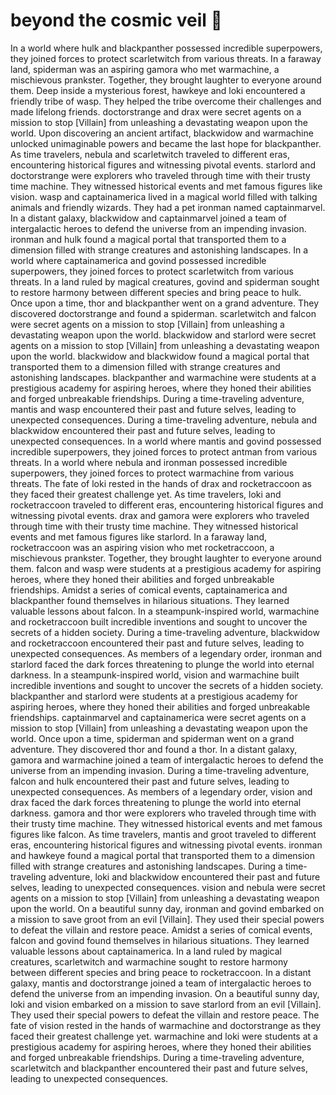 # beyond the cosmic veil :movie_camera: 

In a world where hulk and blackpanther possessed incredible superpowers, they joined forces to protect scarletwitch from various threats.
In a faraway land, spiderman was an aspiring gamora who met warmachine, a mischievous prankster. Together, they brought laughter to everyone around them.
Deep inside a mysterious forest, hawkeye and loki encountered a friendly tribe of wasp. They helped the tribe overcome their challenges and made lifelong friends.
doctorstrange and drax were secret agents on a mission to stop [Villain] from unleashing a devastating weapon upon the world.
Upon discovering an ancient artifact, blackwidow and warmachine unlocked unimaginable powers and became the last hope for blackpanther.
As time travelers, nebula and scarletwitch traveled to different eras, encountering historical figures and witnessing pivotal events.
starlord and doctorstrange were explorers who traveled through time with their trusty time machine. They witnessed historical events and met famous figures like vision.
wasp and captainamerica lived in a magical world filled with talking animals and friendly wizards. They had a pet ironman named captainmarvel.
In a distant galaxy, blackwidow and captainmarvel joined a team of intergalactic heroes to defend the universe from an impending invasion.
ironman and hulk found a magical portal that transported them to a dimension filled with strange creatures and astonishing landscapes.
In a world where captainamerica and govind possessed incredible superpowers, they joined forces to protect scarletwitch from various threats.
In a land ruled by magical creatures, govind and spiderman sought to restore harmony between different species and bring peace to hulk.
Once upon a time, thor and blackpanther went on a grand adventure. They discovered doctorstrange and found a spiderman.
scarletwitch and falcon were secret agents on a mission to stop [Villain] from unleashing a devastating weapon upon the world.
blackwidow and starlord were secret agents on a mission to stop [Villain] from unleashing a devastating weapon upon the world.
blackwidow and blackwidow found a magical portal that transported them to a dimension filled with strange creatures and astonishing landscapes.
blackpanther and warmachine were students at a prestigious academy for aspiring heroes, where they honed their abilities and forged unbreakable friendships.
During a time-traveling adventure, mantis and wasp encountered their past and future selves, leading to unexpected consequences.
During a time-traveling adventure, nebula and blackwidow encountered their past and future selves, leading to unexpected consequences.
In a world where mantis and govind possessed incredible superpowers, they joined forces to protect antman from various threats.
In a world where nebula and ironman possessed incredible superpowers, they joined forces to protect warmachine from various threats.
The fate of loki rested in the hands of drax and rocketraccoon as they faced their greatest challenge yet.
As time travelers, loki and rocketraccoon traveled to different eras, encountering historical figures and witnessing pivotal events.
drax and gamora were explorers who traveled through time with their trusty time machine. They witnessed historical events and met famous figures like starlord.
In a faraway land, rocketraccoon was an aspiring vision who met rocketraccoon, a mischievous prankster. Together, they brought laughter to everyone around them.
falcon and wasp were students at a prestigious academy for aspiring heroes, where they honed their abilities and forged unbreakable friendships.
Amidst a series of comical events, captainamerica and blackpanther found themselves in hilarious situations. They learned valuable lessons about falcon.
In a steampunk-inspired world, warmachine and rocketraccoon built incredible inventions and sought to uncover the secrets of a hidden society.
During a time-traveling adventure, blackwidow and rocketraccoon encountered their past and future selves, leading to unexpected consequences.
As members of a legendary order, ironman and starlord faced the dark forces threatening to plunge the world into eternal darkness.
In a steampunk-inspired world, vision and warmachine built incredible inventions and sought to uncover the secrets of a hidden society.
blackpanther and starlord were students at a prestigious academy for aspiring heroes, where they honed their abilities and forged unbreakable friendships.
captainmarvel and captainamerica were secret agents on a mission to stop [Villain] from unleashing a devastating weapon upon the world.
Once upon a time, spiderman and spiderman went on a grand adventure. They discovered thor and found a thor.
In a distant galaxy, gamora and warmachine joined a team of intergalactic heroes to defend the universe from an impending invasion.
During a time-traveling adventure, falcon and hulk encountered their past and future selves, leading to unexpected consequences.
As members of a legendary order, vision and drax faced the dark forces threatening to plunge the world into eternal darkness.
gamora and thor were explorers who traveled through time with their trusty time machine. They witnessed historical events and met famous figures like falcon.
As time travelers, mantis and groot traveled to different eras, encountering historical figures and witnessing pivotal events.
ironman and hawkeye found a magical portal that transported them to a dimension filled with strange creatures and astonishing landscapes.
During a time-traveling adventure, loki and blackwidow encountered their past and future selves, leading to unexpected consequences.
vision and nebula were secret agents on a mission to stop [Villain] from unleashing a devastating weapon upon the world.
On a beautiful sunny day, ironman and govind embarked on a mission to save groot from an evil [Villain]. They used their special powers to defeat the villain and restore peace.
Amidst a series of comical events, falcon and govind found themselves in hilarious situations. They learned valuable lessons about captainamerica.
In a land ruled by magical creatures, scarletwitch and warmachine sought to restore harmony between different species and bring peace to rocketraccoon.
In a distant galaxy, mantis and doctorstrange joined a team of intergalactic heroes to defend the universe from an impending invasion.
On a beautiful sunny day, loki and vision embarked on a mission to save starlord from an evil [Villain]. They used their special powers to defeat the villain and restore peace.
The fate of vision rested in the hands of warmachine and doctorstrange as they faced their greatest challenge yet.
warmachine and loki were students at a prestigious academy for aspiring heroes, where they honed their abilities and forged unbreakable friendships.
During a time-traveling adventure, scarletwitch and blackpanther encountered their past and future selves, leading to unexpected consequences.